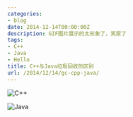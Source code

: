 ```yaml
---
categories:
- blog
date: 2014-12-14T00:00:00Z
description: GIF图片展示的太形象了，笑尿了
tags:
- C++
- Java
- Hello
title: C++与Java垃圾回收的区别
url: /2014/12/14/gc-cpp-java/
---
```


![C++](https://raw.githubusercontent.com/zieckey/blog/master/image/C++-VS-Java-GC/GC-C++.gif)

![Java](https://raw.githubusercontent.com/zieckey/blog/master/image/C++-VS-Java-GC/GC-Java.gif)
